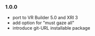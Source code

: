 ### 1.0.0
- port to VR Builder 5.0 and XRI 3
- add option for "must gaze all"
- introduce git-URL installable package